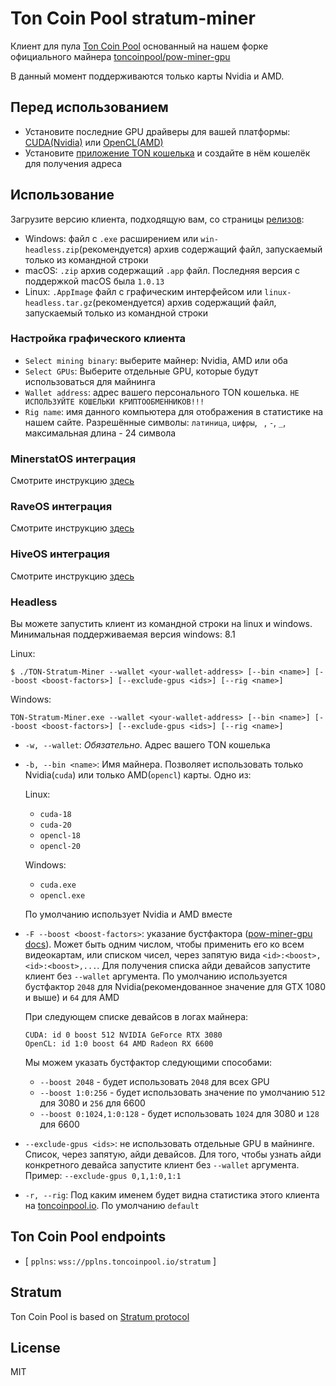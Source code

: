 # Ton Coin Pool stratum-miner

Клиент для пула [Ton Coin Pool](https://toncoinpool.io) основанный на нашем форке официального майнера
[toncoinpool/pow-miner-gpu](https://github.com/toncoinpool/pow-miner-gpu)

В данный момент поддерживаются только карты Nvidia и AMD.

## Перед использованием

-   Установите последние GPU драйверы для вашей платформы:
    [CUDA(Nvidia)](https://docs.nvidia.com/cuda/cuda-installation-guide-microsoft-windows/index.html)
    или [OpenCL(AMD)](https://support.amd.com/en-us/download)
-   Установите [приложение TON кошелька](https://ton.org/wallets) и создайте в нём кошелёк для
    получения адреса

## Использование

Загрузите версию клиента, подходящую вам, со страницы [релизов](https://github.com/toncoinpool/stratum-miner/releases):

-   Windows: файл с `.exe` расширением или `win-headless.zip`(рекомендуется) архив содержащий файл, запускаемый только
    из командной строки
-   macOS: `.zip` архив содержащий `.app` файл. Последняя версия с поддержкой macOS была `1.0.13`
-   Linux: `.AppImage` файл с графическим интерфейсом или `linux-headless.tar.gz`(рекомендуется) архив содержащий файл,
    запускаемый только из командной строки

### Настройка графического клиента

-   `Select mining binary`: выберите майнер: Nvidia, AMD или оба
-   `Select GPUs`: Выберите отдельные GPU, которые будут использоваться для майнинга
-   `Wallet address`: адрес вашего персонального TON кошелька. `НЕ ИСПОЛЬЗУЙТЕ КОШЕЛЬКИ КРИПТООБМЕННИКОВ!!!`
-   `Rig name`: имя данного компьютера для отображения в статистике на нашем сайте. Разрешённые символы: `латиница`,
    `цифры`, ` `, `-`, `_`, максимальная длина - 24 символа

### MinerstatOS интеграция

Смотрите инструкцию [здесь](../integrations/minerstat/README.md)

### RaveOS интеграция

Смотрите инструкцию [здесь](../integrations/raveos/README_RU.md)

### HiveOS интеграция

Смотрите инструкцию [здесь](../integrations/hiveos/README_RU.md)

### Headless

Вы можете запустить клиент из командной строки на linux и windows. Минимальная поддерживаемая версия windows: 8.1

Linux:

```shell
$ ./TON-Stratum-Miner --wallet <your-wallet-address> [--bin <name>] [--boost <boost-factors>] [--exclude-gpus <ids>] [--rig <name>]
```

Windows:

```shell
TON-Stratum-Miner.exe --wallet <your-wallet-address> [--bin <name>] [--boost <boost-factors>] [--exclude-gpus <ids>] [--rig <name>]
```

-   `-w, --wallet`: _Обязательно_. Адрес вашего TON кошелька
-   `-b, --bin <name>`: Имя майнера. Позволяет использовать только Nvidia(`cuda`) или только AMD(`opencl`) карты. Одно из:

    Linux:

    -   `cuda-18`
    -   `cuda-20`
    -   `opencl-18`
    -   `opencl-20`

    Windows:

    -   `cuda.exe`
    -   `opencl.exe`

    По умолчанию использует Nvidia и AMD вместе

-   `-F --boost <boost-factors>`: указание бустфактора
    ([pow-miner-gpu docs](https://github.com/tontechio/pow-miner-gpu/blob/main/crypto/util/pow-miner-howto.md)).
    Может быть одним числом, чтобы применить его ко всем видеокартам, или списком чисел, через запятую вида
    `<id>:<boost>,<id>:<boost>,...`. Для получения списка айди девайсов запустите клиент без `--wallet` аргумента. По
    умолчанию используется бустфактор `2048` для Nvidia(рекомендованное значение для GTX 1080 и выше) и `64` для AMD

    При следующем списке девайсов в логах майнера:

    ```
    CUDA: id 0 boost 512 NVIDIA GeForce RTX 3080
    OpenCL: id 1:0 boost 64 AMD Radeon RX 6600
    ```

    Мы можем указать бустфактор следующими способами:

    -   `--boost 2048` - будет использовать `2048` для всех GPU
    -   `--boost 1:0:256` - будет использовать значение по умолчанию `512` для 3080 и `256` для 6600
    -   `--boost 0:1024,1:0:128` - будет использовать `1024` для 3080 и `128` для 6600

-   `--exclude-gpus <ids>`: не использовать отдельные GPU в майнинге. Список, через запятую, айди девайсов. Для того,
    чтобы узнать айди конкретного девайса запустите клиент без `--wallet` аргумента. Пример:
    `--exclude-gpus 0,1,1:0,1:1`
-   `-r, --rig`: Под каким именем будет видна статистика этого клиента на [toncoinpool.io](https://toncoinpool.io).
    По умолчанию `default`

## Ton Coin Pool endpoints

-   [ `pplns`: `wss://pplns.toncoinpool.io/stratum` ]

## Stratum

Ton Coin Pool is based on [Stratum protocol](./stratum.md)

## License

MIT
